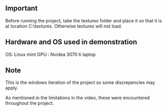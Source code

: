## Important 

Before running the project, take the textures folder and place it so that it is at location C:\textures. Otherwise textures will not load.

## Hardware and OS used in demonstration

OS: Linux mint
GPU : Nvidea 3070 ti laptop

## Note

This is the windows iteration of the project so some discrepencies may apply.

As mentioned in the limitations in the video, these were encountered throughout the project.